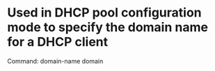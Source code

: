 # Used in DHCP pool configuration mode to specify the domain name for a DHCP client

Command: domain-name domain